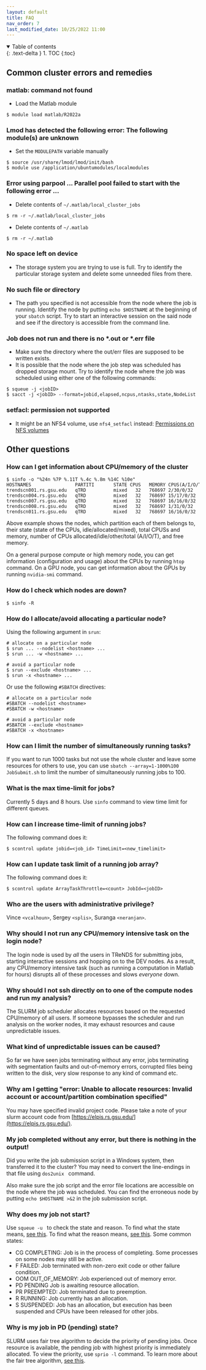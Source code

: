 ```yaml
---
layout: default
title: FAQ
nav_order: 7
last_modified_date: 10/25/2022 11:00
---
```

<details open markdown="block">
  <summary>
    Table of contents
  </summary>
  {: .text-delta }
1. TOC
{:toc}
</details>

## Common cluster errors and remedies

### matlab: command not found

-   Load the Matlab module

`$ module load matlab/R2022a`

### Lmod has detected the following error:  The following module(s) are unknown

-   Set the `MODULEPATH` variable manually

```
$ source /usr/share/lmod/lmod/init/bash
$ module use /application/ubuntumodules/localmodules
```

### Error using parpool ... Parallel pool failed to start with the following error ...

-   Delete contents of `~/.matlab/local_cluster_jobs`

`$ rm -r ~/.matlab/local_cluster_jobs`

-   Delete contents of `~/.matlab`

`$ rm -r ~/.matlab`

### No space left on device

-   The storage system you are trying to use is full. Try to identify
    the particular storage system and delete some unneeded files from
    there.

### No such file or directory

-   The path you specified is not accessible from the node where the job
    is running. Identify the node by putting `echo $HOSTNAME` at the
    beginning of your `sbatch` script. Try to start an interactive
    session on the said node and see if the directory is accessible from
    the command line.

### Job does not run and there is no \*.out or \*.err file

-   Make sure the directory where the out/err files are supposed to be
    written exists.
-   It is possible that the node where the job step was scheduled has
    dropped storage mount. Try to identify the node where the job was
    scheduled using either one of the following commands:

```
$ squeue -j <jobID>
$ sacct -j <jobID> --format=jobid,elapsed,ncpus,ntasks,state,NodeList
```

### setfacl: permission not supported

-   It might be an NFS4 volume, use `nfs4_setfacl` instead: [Permissions
    on NFS volumes](Storage_guide#Permissions_on_NFS_volumes)

## Other questions

### How can I get information about CPU/memory of the cluster

```
$ sinfo -o "%24n %7P %.11T %.4c %.8m %14C %10e"
HOSTNAMES                PARTITI       STATE CPUS   MEMORY CPUS(A/I/O/T)  FREE_MEM
trendscn001.rs.gsu.edu   qTRD          mixed   32   768697 2/30/0/32      716707
trendscn004.rs.gsu.edu   qTRD          mixed   32   768697 15/17/0/32     409574
trendscn007.rs.gsu.edu   qTRD          mixed   32   768697 16/16/0/32     653037
trendscn008.rs.gsu.edu   qTRD          mixed   32   768697 1/31/0/32      562276
trendscn011.rs.gsu.edu   qTRD          mixed   32   768697 16/16/0/32     461971
```

Above example shows the nodes, which partition each of them belongs to,
their state (state of the CPUs, idle/allocated/mixed), total CPUSs and
memory, number of CPUs allocated/idle/other/total (A/I/O/T), and free
memory.

On a general purpose compute or high memory node, you can get
information (configuration and usage) about the CPUs by running `htop`
command. On a GPU node, you can get information about the GPUs by
running `nvidia-smi` command.

### How do I check which nodes are down?

```
$ sinfo -R
```

### How do I allocate/avoid allocating a particular node?

Using the following argument in `srun`:

```
# allocate on a particular node
$ srun ... --nodelist <hostname> ...
$ srun ... -w <hostname> ...

# avoid a particular node
$ srun --exclude <hostname> ...
$ srun -x <hostname> ...
```
Or use the following `#SBATCH` directives:

```
# allocate on a particular node
#SBATCH --nodelist <hostname>
#SBATCH -w <hostname>

# avoid a particular node
#SBATCH --exclude <hostname>
#SBATCH -x <hostname>
```

### How can I limit the number of simultaneously running tasks?

If you want to run 1000 tasks but not use the whole cluster and leave
some resources for others to use, you can use
`sbatch --array=1-1000%100 JobSubmit.sh` to limit the number of
simultaneously running jobs to 100.

### What is the max time-limit for jobs?

Currently 5 days and 8 hours. Use `sinfo` command to view time limit for
different queues.

### How can I increase time-limit of running jobs?

The following command does it:

`$ scontrol update jobid=<job_id> TimeLimit=<new_timelimit>`

### How can I update task limit of a running job array?

The following command does it:

`$ scontrol update ArrayTaskThrottle=<count> JobId=<jobID>`

### Who are the users with administrative privilege?

Vince `<vcalhoun>`, Sergey `<splis>`, Suranga `<neranjan>`.

### Why should I not run any CPU/memory intensive task on the login node?

The login node is used by *all* the users in TReNDS for submitting jobs,
starting interactive sessions and hopping on to the DEV nodes. As a
result, any CPU/memory intensive task (such as running a computation in
Matlab for hours) disrupts all of these processes and slows *everyone*
down.

### Why should I not ssh directly on to one of the compute nodes and run my analysis?

The SLURM job scheduler allocates resources based on the requested
CPU/memory of all users. If someone bypasses the scheduler and run
analysis on the worker nodes, it may exhaust resources and cause
unpredictable issues.

### What kind of unpredictable issues can be caused?

So far we have seen jobs terminating without any error, jobs terminating
with segmentation faults and out-of-memory errors, corrupted files being
written to the disk, very slow response to any kind of command etc.

### Why am I getting "error: Unable to allocate resources: Invalid account or account/partition combination specified"

You may have specified invalid project code. 
Please take a note of your slurm account code from [https://elpis.rs.gsu.edu/](https://elpis.rs.gsu.edu/).

### My job completed without any error, but there is nothing in the output!

Did you write the job submission script in a Windows system, then
transferred it to the cluster? You may need to convert the line-endings
in that file using `dos2unix `<filename> command.

Also make sure the job script and the error file locations are accessible on the node where the job was scheduled. 
You can find the erroneous node by putting `echo $HOSTNAME >&2` in the job submission script.

### Why does my job not start?

Use `squeue -u `<campusID> to check the state and reason. To find what
the state means, [see
this](https://slurm.schedmd.com/squeue.html#SECTION_JOB-STATE-CODES). To
find what the reason means, [see
this](https://slurm.schedmd.com/squeue.html#SECTION_JOB-REASON-CODES).
Some common states:

- CG COMPLETING: Job is in the process of completing. Some processes on some nodes may
still be active.
- F FAILED: Job terminated with non-zero exit code or other failure condition.
- OOM OUT_OF_MEMORY: Job experienced out of memory error.
- PD PENDING Job is awaiting resource allocation.
- PR PREEMPTED: Job terminated due to preemption.
- R RUNNING: Job currently has an allocation.
- S SUSPENDED: Job has an allocation, but execution has been suspended and CPUs have
been released for other jobs.

### Why is my job in PD (pending) state?

SLURM uses fair tree algorithm to decide the priority of pending jobs.
Once resource is available, the pending job with highest priority is
immediately allocated. To view the priority, use `sprio -l` command. To
learn more about the fair tree algorithm, [see
this](https://slurm.schedmd.com/fair_tree.html).

